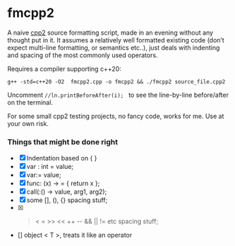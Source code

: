 # fmcpp2

A naive [cpp2](https://github.com/hsutter/cppfront) source formatting script, made in an evening without any thought put in it. 
It assumes a relatively well formatted existing code (don’t expect multi-line formatting, or semantics etc..), just deals with indenting and spacing of the most commonly used operators. 

Requires a compiler supporting c++20: 
```
g++ -std=c++20 -O2  fmcpp2.cpp -o fmcpp2 && ./fmcpp2 source_file.cpp2

```
Uncomment   ```//ln.printBeforeAfter(i); ``` to see the line-by-line before/after on the terminal.

For some small cpp2 testing projects, no fancy code, works for me. Use at your own risk.

### Things that might be done right
- [X] Indentation based on { }
- [X] var : int = value;
- [X] var:= value;
- [X] func: (x) -> = { return x };
- [X] call(:() -> value, arg1, arg2);
- [X] some [], (), {} spacing stuff;
- [X] > < = >> << ++ -- && || != etc spacing stuff;
- []  object < T >, treats it like an operator
